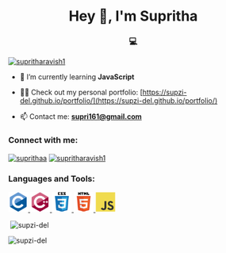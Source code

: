 <h1 align="center">Hey 👋, I'm Supritha</h1>
<h3 align="center">💻</h3>

<p align="left"> <a href="https://twitter.com/supritharavish1" target="blank"><img src="https://img.shields.io/twitter/follow/supritharavish1?logo=twitter&style=for-the-badge" alt="supritharavish1" /></a> </p>

- 🌱 I’m currently learning **JavaScript**

- 👨‍💻 Check out my personal portfolio: [https://supzi-del.github.io/portfolio/](https://supzi-del.github.io/portfolio/)

- 📫 Contact me: **supri161@gmail.com**

<h3 align="left">Connect with me:</h3>
<p align="left">
<a href="https://codepen.io/suprithaa" target="blank"><img align="center" src="https://cdn.jsdelivr.net/npm/simple-icons@3.0.1/icons/codepen.svg" alt="suprithaa" height="30" width="40" /></a>
<a href="https://twitter.com/supritharavish1" target="blank"><img align="center" src="https://cdn.jsdelivr.net/npm/simple-icons@3.0.1/icons/twitter.svg" alt="supritharavish1" height="30" width="40" /></a>
</p>

<h3 align="left">Languages and Tools:</h3>
<p align="left"> <a href="https://www.cprogramming.com/" target="_blank"> <img src="https://raw.githubusercontent.com/devicons/devicon/master/icons/c/c-original.svg" alt="c" width="40" height="40"/> </a> <a href="https://www.w3schools.com/cpp/" target="_blank"> <img src="https://raw.githubusercontent.com/devicons/devicon/master/icons/cplusplus/cplusplus-original.svg" alt="cplusplus" width="40" height="40"/> </a> <a href="https://www.w3schools.com/css/" target="_blank"> <img src="https://raw.githubusercontent.com/devicons/devicon/master/icons/css3/css3-original-wordmark.svg" alt="css3" width="40" height="40"/> </a> <a href="https://www.w3.org/html/" target="_blank"> <img src="https://raw.githubusercontent.com/devicons/devicon/master/icons/html5/html5-original-wordmark.svg" alt="html5" width="40" height="40"/> </a> <a href="https://developer.mozilla.org/en-US/docs/Web/JavaScript" target="_blank"> <img src="https://raw.githubusercontent.com/devicons/devicon/master/icons/javascript/javascript-original.svg" alt="javascript" width="40" height="40"/> </a> </p>

<!-- <p><img align="left" src="https://github-readme-stats.vercel.app/api/top-langs/?username=supzi-del&layout=compact&bg_color=151515&text_color=daf7dc" alt="supzi-del" /></p>
<br>
<p>&nbsp;<img align="right" src="https://github-readme-stats.vercel.app/api?username=supzi-del&&show_icons=true&title_color=green&icon_color=bb2acf&text_color=daf7dc&bg_color=151515" alt="supzi-del" /></p>

[![GitHub Streak](http://github-readme-streak-stats.herokuapp.com?user=supzi-del&theme=dark)](https://git.io/streak-stats) -->



<p>&nbsp;<img align="center" src="https://github-readme-stats.vercel.app/api?username=supzi-del&show_icons=true&locale=en&title_color=green&icon_color=bb2acf&text_color=daf7dc&bg_color=151515" alt="supzi-del" />
<!--   <img align="right" alt="Coding" width="200" src=""> -->
</p>


<!-- <p><img align="right" src="https://github-readme-stats.vercel.app/api/top-langs?username=supzi-del&show_icons=true&locale=en&layout=compact&bg_color=151515&text_color=daf7dc" alt="supzi-del"/></p> -->




<p><img align="left" src="https://github-readme-streak-stats.herokuapp.com/?user=supzi-del&theme=dark" alt="supzi-del" /></p>

